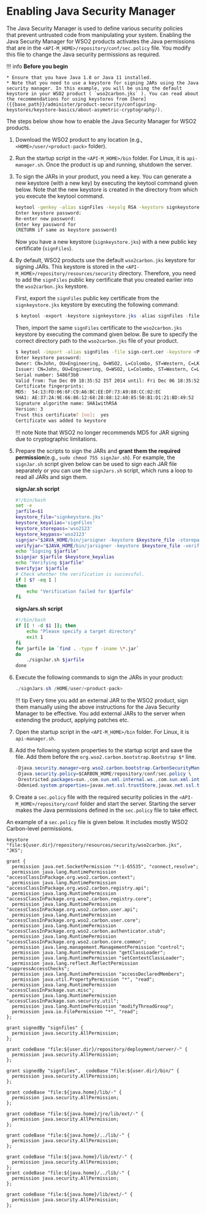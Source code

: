# Enabling Java Security Manager

The Java Security Manager is used to define various security policies that prevent untrusted code from manipulating your system. Enabling the Java Security Manager for WSO2 products activates the Java permissions that are in the `<API-M_HOME>/repository/conf/sec.policy` file. You modify this file to change the Java security permissions as required.

!!! info
    **Before you begin**

    * Ensure that you have Java 1.8 or Java 11 installed.
    * Note that you need to use a keystore for signing JARs using the Java security manager. In this example, you will be using the default keystore in your WSO2 product ( `wso2carbon.jks` ). You can read about the recommendations for using keystores from [here]({{base_path}}/administer/product-security/configuring-keystores/keystore-basics/about-asymetric-cryptography/).


The steps below show how to enable the Java Security Manager for WSO2 products.

1.  Download the WSO2 product to any location (e.g., `<HOME>/user/<product-pack>` folder).

2. Run the startup script in the `<API-M_HOME>/bin` folder. For Linux, it is `api-manager.sh`. Once the product is up and running, shutdown the server.

3.  To sign the JARs in your product, you need a key. You can generate a new keystore (with a new key) by executing the keytool command given below. Note that the new keystore is created in the directory from which you execute the keytool command.

    ```bash
    keytool -genkey -alias signFiles -keyalg RSA -keystore signkeystore.jks -validity 3650 -dname "CN=John,OU=Engineering, O=WSO2, L=Colombo, ST=Western, C=LK"
    Enter keystore password:  
    Re-enter new password:
    Enter key password for
    (RETURN if same as keystore password)
    ```

    Now you have a new keystore (`signkeystore.jks`) with a new public key certificate (`signFiles`).

4.  By default, WSO2 products use the default `wso2carbon.jks` keystore for signing JARs. This keystore is stored in the `<API-M_HOME>/repository/resources/security` directory.      Therefore, you need to add the `signFiles` public key certificate that you created earlier into the `wso2carbon.jks` keystore.

    First, export the `signFiles` public key certificate from the `signkeystore.jks` keystore by executing the following command:

    ```java
    $ keytool -export -keystore signkeystore.jks -alias signFiles -file sign-cert.cer 
    ```

    Then, import the same `signFiles` certificate to the `wso2carbon.jks` keystore by executing the command given below. Be sure to specify the correct directory path to the `wso2carbon.jks` file of your product.

    ```bash
    $ keytool -import -alias signFiles -file sign-cert.cer -keystore <PATH_to_API-M_HOME>/repository/resources/security/wso2carbon.jks
    Enter keystore password:  
    Owner: CN=John, OU=Engineering, O=WSO2, L=Colombo, ST=Western, C=LK
    Issuer: CN=John, OU=Engineering, O=WSO2, L=Colombo, ST=Western, C=LK
    Serial number: 5486f3b0
    Valid from: Tue Dec 09 18:35:52 IST 2014 until: Fri Dec 06 18:35:52 IST 2024
    Certificate fingerprints:
    MD5:  54:13:FD:06:6F:C9:A6:BC:EE:DF:73:A9:88:CC:02:EC
    SHA1: AE:37:2A:9E:66:86:12:68:28:88:12:A0:85:50:B1:D1:21:BD:49:52
    Signature algorithm name: SHA1withRSA
    Version: 3
    Trust this certificate? [no]:  yes
    Certificate was added to keystore
    ```

    !!! note
        Note that WSO2 no longer recommends MD5 for JAR signing due to cryptographic limitations.

5.  Prepare the scripts to sign the JARs and **grant them the required permission**(e.g., `sudo chmod 755 signJar.sh`). For example, the `signJar.sh` script given below can be used to sign each JAR file separately or you can use the `signJars.sh` script, which runs a loop to read all JARs and sign them.

    **signJar.sh script**

    ``` bash
    #!/bin/bash
    set -e
    jarfile=$1
    keystore_file="signkeystore.jks"
    keystore_keyalias='signFiles'
    keystore_storepass='wso2123'
    keystore_keypass='wso2123'
    signjar="$JAVA_HOME/bin/jarsigner -keystore $keystore_file -storepass $keystore_storepass -keypass $keystore_keypass"
    verifyjar="$JAVA_HOME/bin/jarsigner -keystore $keystore_file -verify"
    echo "Signing $jarfile"
    $signjar $jarfile $keystore_keyalias
    echo "Verifying $jarfile"
    $verifyjar $jarfile
    # Check whether the verification is successful.
    if [ $? -eq 1 ]
    then
        echo "Verification failed for $jarfile"
    fi
    ```

    **signJars.sh script**

    ``` bash
    #!/bin/bash
    if [[ ! -d $1 ]]; then
        echo "Please specify a target directory"
        exit 1
    fi
    for jarfile in `find . -type f -iname \*.jar`
    do
        ./signJar.sh $jarfile
    done 
    ```

6.  Execute the following commands to sign the JARs in your product:

    ``` java
    ./signJars.sh /HOME/user/<product-pack>
    ```

    !!! tip
        Every time you add an external JAR to the WSO2 product, sign them manually using the above instructions for the Java Security Manager to be effective. You add external JARs to the server when extending the product, applying patches etc.

7.  Open the startup script in the `<API-M_HOME>/bin` folder. For Linux, it is `api-manager.sh`.
8.  Add the following system properties to the startup script and save the file. Add them before the `org.wso2.carbon.bootstrap.Bootstrap $*` line.

    ``` java
    -Djava.security.manager=org.wso2.carbon.bootstrap.CarbonSecurityManager \
    -Djava.security.policy=$CARBON_HOME/repository/conf/sec.policy \
    -Drestricted.packages=sun.,com.sun.xml.internal.ws.,com.sun.xml.internal.bind.,com.sun.imageio.,org.wso2.carbon. \
    -Ddenied.system.properties=javax.net.ssl.trustStore,javax.net.ssl.trustStorePassword,denied.system.properties \
    ```

9.  Create a `sec.policy` file with the required security policies in the `<API-M_HOME>/repository/conf` folder and start the server. Starting the server makes the Java permissions defined in the `sec.policy` file to take effect.

An example of a `sec.policy` file is given below. It includes mostly WSO2 Carbon-level permissions.

``` text
keystore "file:${user.dir}/repository/resources/security/wso2carbon.jks", "JKS";

grant {
  permission java.net.SocketPermission "*:1-65535", "connect,resolve";
  permission java.lang.RuntimePermission "accessClassInPackage.org.wso2.carbon.context";
  permission java.lang.RuntimePermission "accessClassInPackage.org.wso2.carbon.registry.api";
  permission java.lang.RuntimePermission "accessClassInPackage.org.wso2.carbon.registry.core";
  permission java.lang.RuntimePermission "accessClassInPackage.org.wso2.carbon.user.api";
  permission java.lang.RuntimePermission "accessClassInPackage.org.wso2.carbon.user.core";
  permission java.lang.RuntimePermission "accessClassInPackage.org.wso2.carbon.authenticator.stub";
  permission java.lang.RuntimePermission "accessClassInPackage.org.wso2.carbon.core.common";
  permission java.lang.management.ManagementPermission "control";
  permission java.lang.RuntimePermission "getClassLoader";
  permission java.lang.RuntimePermission "setContextClassLoader";
  permission java.lang.reflect.ReflectPermission "suppressAccessChecks";
  permission java.lang.RuntimePermission "accessDeclaredMembers";
  permission java.util.PropertyPermission "*", "read";
  permission java.lang.RuntimePermission "accessClassInPackage.sun.misc";
  permission java.lang.RuntimePermission "accessClassInPackage.sun.security.util";
  permission java.lang.RuntimePermission "modifyThreadGroup";
  permission java.io.FilePermission "*", "read";
};

grant signedBy "signfiles" {
  permission java.security.AllPermission;
};

grant codeBase "file:${user.dir}/repository/deployment/server/-" {
  permission java.security.AllPermission;
};

grant signedBy "signfiles",  codeBase "file:${user.dir}/bin/" {
  permission java.security.AllPermission;
};

grant codeBase "file:${java.home}/lib/-" {
  permission java.security.AllPermission;
};

grant codeBase "file:${java.home}/jre/lib/ext/-" {
  permission java.security.AllPermission;
};

grant codeBase "file:${java.home}/../lib/-" {
  permission java.security.AllPermission;
};

grant codeBase "file:${java.home}/lib/ext/-" {
  permission java.security.AllPermission;
};
grant codeBase "file:${java.home}/../lib/-" {
  permission java.security.AllPermission;
};

grant codeBase "file:${java.home}/lib/ext/-" {
  permission java.security.AllPermission;
};

```


